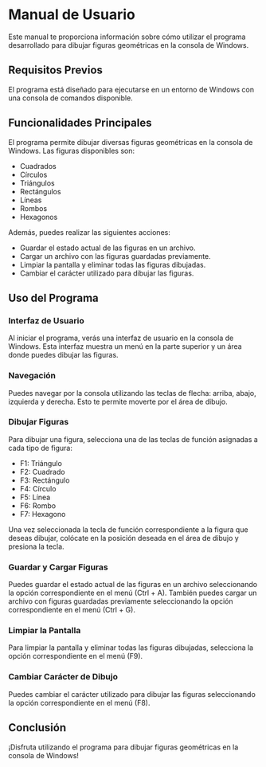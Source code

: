 # Manual de Usuario

Este manual te proporciona información sobre cómo utilizar el programa desarrollado para dibujar figuras geométricas en la consola de Windows.

## Requisitos Previos

El programa está diseñado para ejecutarse en un entorno de Windows con una consola de comandos disponible.

## Funcionalidades Principales

El programa permite dibujar diversas figuras geométricas en la consola de Windows. Las figuras disponibles son:

- Cuadrados
- Círculos
- Triángulos
- Rectángulos
- Líneas
- Rombos
- Hexagonos

Además, puedes realizar las siguientes acciones:

- Guardar el estado actual de las figuras en un archivo.
- Cargar un archivo con las figuras guardadas previamente.
- Limpiar la pantalla y eliminar todas las figuras dibujadas.
- Cambiar el carácter utilizado para dibujar las figuras.

## Uso del Programa

### Interfaz de Usuario

Al iniciar el programa, verás una interfaz de usuario en la consola de Windows. Esta interfaz muestra un menú en la parte superior y un área donde puedes dibujar las figuras.

### Navegación

Puedes navegar por la consola utilizando las teclas de flecha: arriba, abajo, izquierda y derecha. Esto te permite moverte por el área de dibujo.

### Dibujar Figuras

Para dibujar una figura, selecciona una de las teclas de función asignadas a cada tipo de figura:

- F1: Triángulo
- F2: Cuadrado
- F3: Rectángulo
- F4: Círculo
- F5: Línea
- F6: Rombo
- F7: Hexagono

Una vez seleccionada la tecla de función correspondiente a la figura que deseas dibujar, colócate en la posición deseada en el área de dibujo y presiona la tecla.

### Guardar y Cargar Figuras

Puedes guardar el estado actual de las figuras en un archivo seleccionando la opción correspondiente en el menú (Ctrl + A). También puedes cargar un archivo con figuras guardadas previamente seleccionando la opción correspondiente en el menú (Ctrl + G).

### Limpiar la Pantalla

Para limpiar la pantalla y eliminar todas las figuras dibujadas, selecciona la opción correspondiente en el menú (F9).

### Cambiar Carácter de Dibujo

Puedes cambiar el carácter utilizado para dibujar las figuras seleccionando la opción correspondiente en el menú (F8).

## Conclusión

¡Disfruta utilizando el programa para dibujar figuras geométricas en la consola de Windows!

